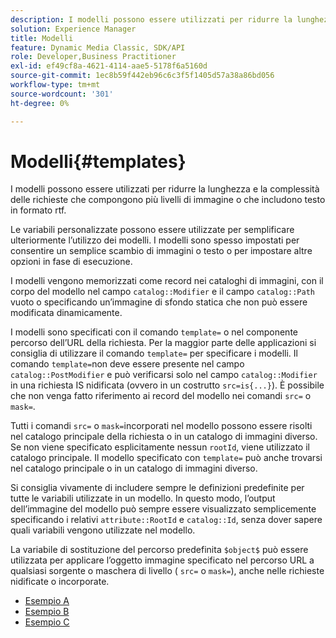 ```yaml
---
description: I modelli possono essere utilizzati per ridurre la lunghezza e la complessità delle richieste che compongono più livelli di immagine o che includono testo in formato rtf.
solution: Experience Manager
title: Modelli
feature: Dynamic Media Classic, SDK/API
role: Developer,Business Practitioner
exl-id: ef49cf8a-4621-4114-aae5-5178f6a5160d
source-git-commit: 1ec8b59f442eb96c6c3f5f1405d57a38a86bd056
workflow-type: tm+mt
source-wordcount: '301'
ht-degree: 0%

---
```


# Modelli{#templates}

I modelli possono essere utilizzati per ridurre la lunghezza e la complessità delle richieste che compongono più livelli di immagine o che includono testo in formato rtf.

Le variabili personalizzate possono essere utilizzate per semplificare ulteriormente l’utilizzo dei modelli. I modelli sono spesso impostati per consentire un semplice scambio di immagini o testo o per impostare altre opzioni in fase di esecuzione.

I modelli vengono memorizzati come record nei cataloghi di immagini, con il corpo del modello nel campo `catalog::Modifier` e il campo `catalog::Path` vuoto o specificando un’immagine di sfondo statica che non può essere modificata dinamicamente.

I modelli sono specificati con il comando `template=` o nel componente percorso dell’URL della richiesta. Per la maggior parte delle applicazioni si consiglia di utilizzare il comando `template=` per specificare i modelli. Il comando `template=`non deve essere presente nel campo `catalog::PostModifier` e può verificarsi solo nel campo `catalog::Modifier` in una richiesta IS nidificata (ovvero in un costrutto `src=is{...}`). È possibile che non venga fatto riferimento ai record del modello nei comandi `src=` o `mask=`.

Tutti i comandi `src=` o `mask=`incorporati nel modello possono essere risolti nel catalogo principale della richiesta o in un catalogo di immagini diverso. Se non viene specificato esplicitamente nessun `rootId`, viene utilizzato il catalogo principale. Il modello specificato con `template=` può anche trovarsi nel catalogo principale o in un catalogo di immagini diverso.

Si consiglia vivamente di includere sempre le definizioni predefinite per tutte le variabili utilizzate in un modello. In questo modo, l’output dell’immagine del modello può sempre essere visualizzato semplicemente specificando i relativi `attribute::RootId` e `catalog::Id`, senza dover sapere quali variabili vengono utilizzate nel modello.

La variabile di sostituzione del percorso predefinita `$object$` può essere utilizzata per applicare l’oggetto immagine specificato nel percorso URL a qualsiasi sorgente o maschera di livello ( `src=` o `mask=`), anche nelle richieste nidificate o incorporate.

* [Esempio A](r-example-a.md)
* [Esempio B](r-example-b.md)
* [Esempio C](r-example-c.md)

